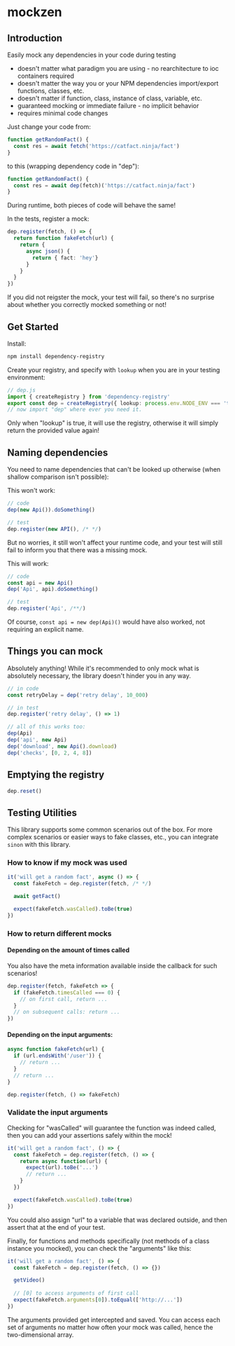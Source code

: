 # mockzen

## Introduction

Easily mock any dependencies in your code during testing

- doesn't matter what paradigm you are using - no rearchitecture to ioc containers required
- doesn't matter the way you or your NPM dependencies import/export functions, classes, etc.
- doesn't matter if function, class, instance of class, variable, etc.
- guaranteed mocking or immediate failure - no implicit behavior
- requires minimal code changes

Just change your code from:

```typescript
function getRandomFact() {
  const res = await fetch('https://catfact.ninja/fact')
}
```

to this (wrapping dependency code in "dep"):

```typescript
function getRandomFact() {
  const res = await dep(fetch)('https://catfact.ninja/fact')
}
```

During runtime, both pieces of code will behave the same!

In the tests, register a mock:

```typescript
dep.register(fetch, () => {
  return function fakeFetch(url) {
    return {
      async json() {
        return { fact: 'hey'}
      }
    }
  }
})
```

If you did not reigster the mock, your test will fail, so there's no surprise about whether you correctly mocked something or not!

## Get Started

Install:

```bash
npm install dependency-registry
```

Create your registry, and specify with `lookup` when you are in your testing environment:

```typescript
// dep.js
import { createRegistry } from 'dependency-registry'
export const dep = createRegistry({ lookup: process.env.NODE_ENV === 'test' })
// now import "dep" where ever you need it.
```

Only when "lookup" is true, it will use the registry, otherwise it will simply return the provided value again!

## Naming dependencies

You need to name dependencies that can't be looked up otherwise (when shallow comparison isn't possible):

This won't work:

```typescript
// code
dep(new Api()).doSomething()

// test
dep.register(new API(), /* */)
```

But no worries, it still won't affect your runtime code, and your test will still fail to inform you that there was a missing mock.

This will work:

```typescript
// code
const api = new Api()
dep('Api', api).doSomething()

// test
dep.register('Api', /**/)
```

Of course, `const api = new dep(Api)()` would have also worked, not requiring an explicit name.

## Things you can mock

Absolutely anything! While it's recommended to only mock what is absolutely necessary, the library doesn't hinder you in any way.

```typescript
// in code
const retryDelay = dep('retry delay', 10_000)

// in test
dep.register('retry delay', () => 1)

// all of this works too:
dep(Api)
dep('api', new Api)
dep('download', new Api().download)
dep('checks', [0, 2, 4, 8])
```

## Emptying the registry

```typescript
dep.reset()
```

## Testing Utilities

This library supports some common scenarios out of the box. For more complex scenarios or easier ways to fake classes, etc., you can integrate `sinon` with this library.

### How to know if my mock was used

```typescript
it('will get a random fact', async () => {
  const fakeFetch = dep.register(fetch, /* */)

  await getFact()

  expect(fakeFetch.wasCalled).toBe(true)
})
```

### How to return different mocks

#### Depending on the amount of times called

You also have the meta information available inside the callback for such scenarios!

```typescript
dep.register(fetch, fakeFetch => {
  if (fakeFetch.timesCalled === 0) {
    // on first call, return ...
  }
  // on subsequent calls: return ...
})
```

#### Depending on the input arguments:

```typescript
async function fakeFetch(url) {
  if (url.endsWith('/user')) {
    // return ...
  }
  // return ...
}

dep.register(fetch, () => fakeFetch)
```

### Validate the input arguments

Checking for "wasCalled" will guarantee the function was indeed called, then you can add your assertions safely within the mock!

```typescript
it('will get a random fact', () => {
  const fakeFetch = dep.register(fetch, () => {
    return async function(url) {
      expect(url).toBe('...')
      // return ...
    }
  })

  expect(fakeFetch.wasCalled).toBe(true)
})
```

You could also assign "url" to a variable that was declared outside, and then assert that at the end of your test.

Finally, for functions and methods specifically (not methods of a class instance you mocked), you can check the "arguments" like this:

```typescript
it('will get a random fact', () => {
  const fakeFetch = dep.register(fetch, () => {})

  getVideo()
  
  // [0] to access arguments of first call
  expect(fakeFetch.arguments[0]).toEqual(['http://...'])
})
```

The arguments provided get intercepted and saved. You can access each set of arguments no matter how often your mock was called, hence the two-dimensional array.
